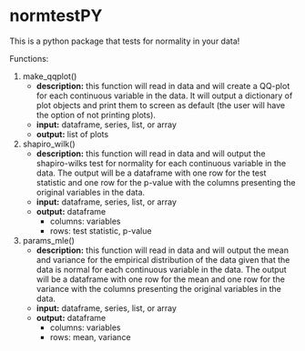 # normtestPY

This is a python package that tests for normality in your data!

Functions:
1. make_qqplot()
    - **description:** this function will read in data and will create a QQ-plot for each continuous variable in the data. It will output a dictionary of plot objects and print them to screen as default (the user will have the option of not printing plots).
    - **input:** dataframe, series, list, or array
    - **output:** list of plots
2. shapiro_wilk()
    - **description:** this function will read in data and will output the shapiro-wilks test for normality for each continuous variable in the data. The output will be a dataframe with one row for the test statistic and one row for the p-value with the columns presenting the original variables in the data.  
    - **input:** dataframe, series, list, or array
    - **output:** dataframe
        - columns: variables
        - rows: test statistic, p-value
3. params_mle()
    - **description:** this function will read in data and will output the mean and variance for the empirical distribution of the data given that the data is normal for each continuous variable in the data. The output will be a dataframe with one row for the mean and one row for the variance with the columns presenting the original variables in the data. 
    - **input:** dataframe, series, list, or array
    - **output:** dataframe
        - columns: variables
        - rows: mean, variance
        
